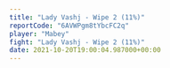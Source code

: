 ```yaml
---
title: "Lady Vashj - Wipe 2 (11%)"
reportCode: "6AVWPgm8tYbcFC2q"
player: "Mabey"
fight: "Lady Vashj - Wipe 2 (11%)"
date: 2021-10-20T19:00:04.987000+00:00
---
```

